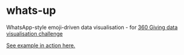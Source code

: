# whats-up
WhatsApp-style emoji-driven data visualisation - for [360 Giving data visualisation challenge](https://challenge.threesixtygiving.org/)

[See example in action here.](http://52.56.180.213/whats-up/)